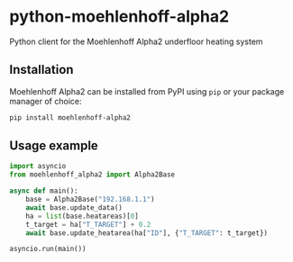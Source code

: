 # python-moehlenhoff-alpha2
Python client for the Moehlenhoff Alpha2 underfloor heating system

## Installation

Moehlenhoff Alpha2 can be installed from PyPI using `pip` or your package manager of choice:

``` bash
pip install moehlenhoff-alpha2
```

## Usage example

``` python
import asyncio
from moehlenhoff_alpha2 import Alpha2Base

async def main():
    base = Alpha2Base("192.168.1.1")
    await base.update_data()
    ha = list(base.heatareas)[0]
    t_target = ha["T_TARGET"] + 0.2
    await base.update_heatarea(ha["ID"], {"T_TARGET": t_target})

asyncio.run(main())
```
